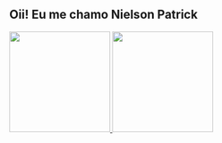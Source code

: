 ## Oii! Eu me chamo Nielson Patrick
<div>
    <a href="https://github.com/NielPatrick">
  <img height="180em" src="https://github-readme-stats.vercel.app/api?username=NielPatrick&show_icons=true&theme=tokyonight&include_all_commits=true&count_private=true"/>
  <img height="180em" src="https://github-readme-stats.vercel.app/api/wakatime?username=NielPatrickwillianrod"/>
</div>